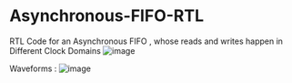 # Asynchronous-FIFO-RTL
RTL Code for an Asynchronous FIFO , whose reads and writes happen in Different Clock Domains
![image](https://github.com/user-attachments/assets/27ba7b9e-221f-467a-8a3a-b122b8111ef1)

Waveforms : 
![image](https://github.com/user-attachments/assets/c851daf5-9e6d-495e-84d0-98cb49cf6f66)

